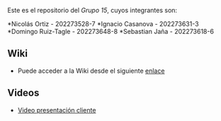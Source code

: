 Este es el repositorio del *Grupo 15*, cuyos integrantes son:

*Nicolás Ortiz - 202273528-7
*Ignacio Casanova - 202273631-3
*Domingo Ruiz-Tagle - 202273648-8
*Sebastian Jaña - 202273618-6

## Wiki
* Puede acceder a la Wiki desde el siguiente [enlace](https://github.com/xDoRuTa/GRUPO15-2025-PROYINF/wiki/P%C3%A1gina-Principal)

## Videos
* [Video presentación cliente](https://aula.usm.cl/mod/resource/view.php?id=6322574)
